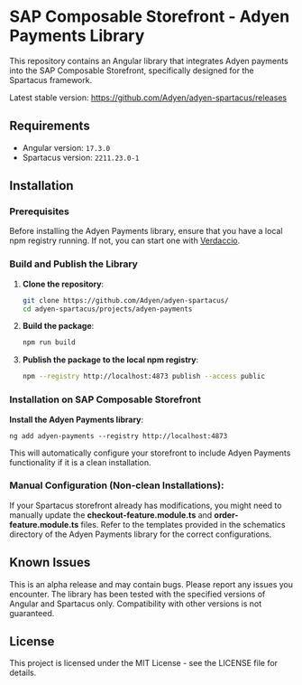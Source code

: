 # SAP Composable Storefront - Adyen Payments Library

This repository contains an Angular library that integrates Adyen payments into the SAP Composable Storefront, specifically designed for the Spartacus framework. 

Latest stable version: https://github.com/Adyen/adyen-spartacus/releases

## Requirements

- Angular version: `17.3.0`
- Spartacus version: `2211.23.0-1`

## Installation

### Prerequisites

Before installing the Adyen Payments library, ensure that you have a local npm registry running. If not, you can start one with [Verdaccio](https://verdaccio.org/).

### Build and Publish the Library

1. **Clone the repository**:
   ```bash
   git clone https://github.com/Adyen/adyen-spartacus/
   cd adyen-spartacus/projects/adyen-payments
   ```
2. **Build the package**:

    ```bash
    npm run build
    ```
3. **Publish the package to the local npm registry**:

    ```bash
    npm --registry http://localhost:4873 publish --access public
    ```
### Installation on SAP Composable Storefront

**Install the Adyen Payments library**:

    ng add adyen-payments --registry http://localhost:4873

This will automatically configure your storefront to include Adyen Payments functionality if it is a clean installation.

### Manual Configuration (Non-clean Installations):

If your Spartacus storefront already has modifications, you might need to manually update the **checkout-feature.module.ts** and **order-feature.module.ts** files.
Refer to the templates provided in the schematics directory of the Adyen Payments library for the correct configurations.

## Known Issues
This is an alpha release and may contain bugs. Please report any issues you encounter.
The library has been tested with the specified versions of Angular and Spartacus only. Compatibility with other versions is not guaranteed.

## License
This project is licensed under the MIT License - see the LICENSE file for details.
